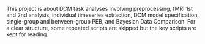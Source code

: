This project is about DCM task analyses involving preprocessing, fMRI 1st and 2nd analysis, individual timeseries extraction, DCM model specification, single-group and between-group PEB, and Bayesian Data Comparison. For a clear structure, some repeated scripts are skipped but the key scripts are kept for reading.
